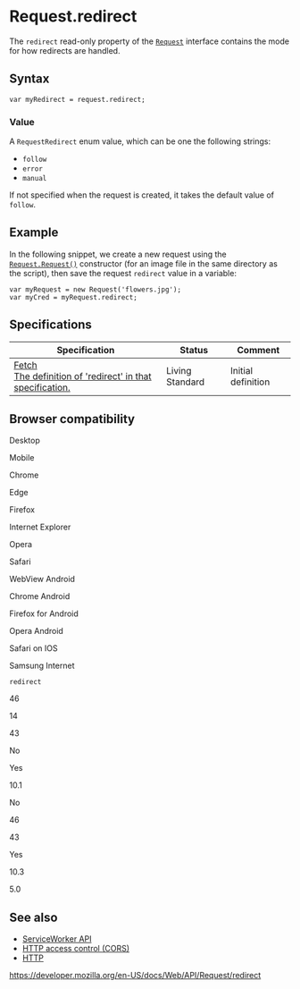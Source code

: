 Request.redirect
================

The `redirect` read-only property of the [`Request`](../request) interface contains the mode for how redirects are handled.

Syntax
------

    var myRedirect = request.redirect;

### Value

A `RequestRedirect` enum value, which can be one the following strings:

-   `follow`
-   `error`
-   `manual`

If not specified when the request is created, it takes the default value of `follow`.

Example
-------

In the following snippet, we create a new request using the [`Request.Request()`](request) constructor (for an image file in the same directory as the script), then save the request `redirect` value in a variable:

    var myRequest = new Request('flowers.jpg');
    var myCred = myRequest.redirect;

Specifications
--------------

<table><thead><tr class="header"><th>Specification</th><th>Status</th><th>Comment</th></tr></thead><tbody><tr class="odd"><td><a href="https://fetch.spec.whatwg.org/#dom-request-redirect">Fetch<br />
<span class="small">The definition of 'redirect' in that specification.</span></a></td><td><span class="spec-living">Living Standard</span></td><td>Initial definition</td></tr></tbody></table>

Browser compatibility
---------------------

Desktop

Mobile

Chrome

Edge

Firefox

Internet Explorer

Opera

Safari

WebView Android

Chrome Android

Firefox for Android

Opera Android

Safari on IOS

Samsung Internet

`redirect`

46

14

43

No

Yes

10.1

No

46

43

Yes

10.3

5.0

See also
--------

-   [ServiceWorker API](../service_worker_api)
-   [HTTP access control (CORS)](https://developer.mozilla.org/en-US/docs/Web/HTTP/CORS)
-   [HTTP](https://developer.mozilla.org/en-US/docs/Web/HTTP)

<a href="https://developer.mozilla.org/en-US/docs/Web/API/Request/redirect" class="_attribution-link">https://developer.mozilla.org/en-US/docs/Web/API/Request/redirect</a>
